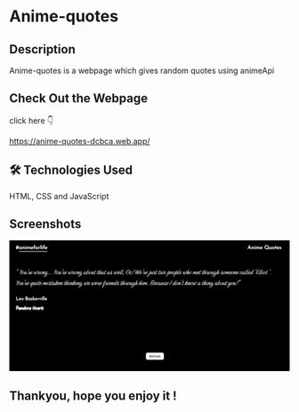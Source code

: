 # Anime-quotes


## Description
Anime-quotes is a webpage which gives random quotes using animeApi

## Check Out the Webpage
click here 👇

https://anime-quotes-dcbca.web.app/ 

## 🛠 Technologies Used 
HTML, CSS and JavaScript

## Screenshots


![Home Page - Select Category](/screenshot/main-page.png?raw=true "Quotes")

## Thankyou, hope you enjoy it !
